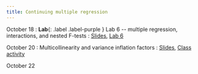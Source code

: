 ```yaml
---
title: Continuing multiple regression
---
```


October 18
: **Lab**{: .label .label-purple } Lab 6 -- multiple regression, interactions, and nested F-tests
  : [Slides](https://sta112-f21.github.io/slides/lecture_24.html), [Lab 6](https://sta112-f21.github.io/labs/lab_6.html)

October 20
: Multicollinearity and variance inflation factors
  : [Slides](https://sta112-f21.github.io/slides/lecture_25.html), [Class activity](https://sta112-f21.github.io/class_activities/ca_lecture_25.html)


October 22